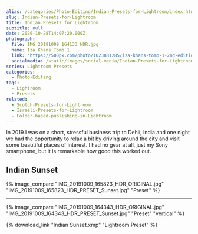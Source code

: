 ```yaml
---
alias: /categories/Photo-Editing/Indian-Presets-for-Lightroom/index.html
slug: Indian-Presets-for-Lightroom
title: Indian Presets for Lightroom
subtitle: null
date: 2020-10-28T14:07:20.000Z
photograph:
  file: IMG_20191009_164133_HDR.jpg
  name: Iza Khans Tomb 1
  link: 'https://500px.com/photo/1023881285/iza-khans-tomb-1-2nd-edition-by-kristof-zerbe'
  socialmedia: /static/images/social-media/Indian-Presets-for-Lightroom.png
series: Lightroom Presets
categories:
  - Photo-Editing
tags:
  - Lightroom
  - Presets
related:
  - Scotch-Presets-for-Lightroom
  - Israeli-Presets-for-Lightroom
  - Folder-based-publishing-in-Lightroom
---
```


In 2019 I was on a short, stressful business trip to Dehli, India and one night we had the opportunity to relax a bit by driving around the city and visit some beautiful places of interest. I had no gear at all, just my Sony smartphone, but it is remarkable how good this worked out.

<!-- more -->

## Indian Sunset

{% image_compare
  "IMG_20191009_165823_HDR_ORIGINAL.jpg"
  "IMG_20191009_165823_HDR_PRESET_Sunset.jpg"
  "Preset"
%}

---

{% image_compare
  "IMG_20191009_164343_HDR_ORIGINAL.jpg"
  "IMG_20191009_164343_HDR_PRESET_Sunset.jpg"
  "Preset"
  "vertical"
%}

{% download_link "Indian Sunset.xmp" "Lightroom Preset" %}
